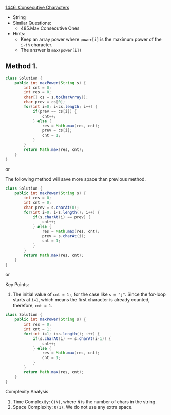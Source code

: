 [1446. Consecutive Characters](https://leetcode.com/problems/consecutive-characters/)

* String
* Similar Questions:
    * 485.Max Consecutive Ones
* Hints:
    * Keep an array power where `power[i]` is the maximum power of the `i-th` character.
    * The answer is `max(power[i])`


## Method 1.
```java
class Solution {
    public int maxPower(String s) {
        int cnt = 0;
        int res = 0;
        char[] cs = s.toCharArray();
        char prev = cs[0];
        for(int i=0; i<cs.length; i++) {
            if(prev == cs[i]) {
                cnt++;
            } else {
                res = Math.max(res, cnt);
                prev = cs[i];
                cnt = 1;
            }
        }
        return Math.max(res, cnt);
    }
}
```

or 

The following method will save more space than previous method.
```java
class Solution {
    public int maxPower(String s) {
        int res = 0;
        int cnt = 0;
        char prev = s.charAt(0);
        for(int i=0; i<s.length(); i++) {
            if(s.charAt(i) == prev) {
                cnt++;
            } else {
                res = Math.max(res, cnt);
                prev = s.charAt(i);
                cnt = 1;
            }
        }
        return Math.max(res, cnt);
    }
}
```

or

Key Points:
1. The initial value of `cnt = 1;`, for the case like `s = "j"`. Since the for-loop starts at `i=1`, which means the first character is already counted, therefore, `cnt = 1`.
```java
class Solution {
    public int maxPower(String s) {
        int res = 0;
        int cnt = 1;
        for(int i=1; i<s.length(); i++) {
            if(s.charAt(i) == s.charAt(i-1)) {
                cnt++;
            } else {
                res = Math.max(res, cnt);
                cnt = 1;
            }
        }
        return Math.max(res, cnt);
    }
}
```
Complexity Analysis
1. Time Complexity: `O(N)`, where `N` is the number of chars in the string.
2. Space Complexity: `O(1)`. We do not use any extra space.